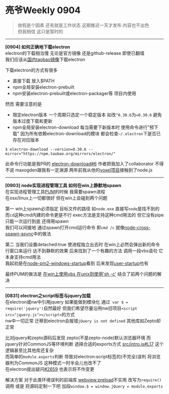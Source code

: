 # 亮爷Weekly 0904

> 放假是个因素 还有就是工作状态 这期推迟一天才发布 内容也不出色  
但我相信 这只是暂时的

---

**[0904] 如何正确地下载electron**  
electron的下载相当慢 无论是官方镜像 还是github-release 即使已翻墙  
我们应该从[国内taobao镜像](https://npm.taobao.org/mirrors/electron)下载electron

下载electron的方式有很多
- 直接下载 放入$PATH
- npm全局安装electron-prebuilt
- npm安装electron-prebuilt或electron-packager等 项目内使用

然而 需要注意的是
- 限定electron版本 一个周期只选定一个稳定版本 如改`^0.30.6`为`=0.30.6` 避免版本过度下载和更新
- npm全局安装electron-download 每当需要下新版本时 使用命令进行"预下载" 因为所有依赖electron-download的模块 都会检查`~/.electron`下是否已存在对应版本

```plain
$ electron-download --version=0.30.6 --mirror="https://npm.taobao.org/mirrors/electron/"
```

此命令行功能是我PR的 [electron-download#6](https://github.com/maxogden/electron-download/pull/6) 作者把我加入了collaborator 不得不说 maxogden跟我有一定渊源 两年前我从他的[voxel项目](http://voxeljs.com/)接触到了node.js

---

**[0903] node实现进程管理工具 如何在win上静默地spawn**  
在实现进程管理工具[PUM](https://github.com/fritx/PUM)的时候 我需要spawn进程  
在osx/linux上一切都很好 但在win上会碰到两个问题

第一 win上spawn必须指定 目标文件的路径 如`node.exe` 直接写`node`是找不到的 而`cd`这种cmd内建的命令更是不行 exec方法是支持这种cmd用法的 但它没有pipe 只能一次运行到底 还得用spawn  
我们可以间接地 通过spawn打开cmd运行命令 即`cmd /c` 就像[node-cross-spawn-async](https://github.com/IndigoUnited/node-cross-spawn-async/blob/master/lib%2Fparse.js#L112)中的做法

第二 当我们设置detached:true 使进程独立出去时 在win上必然会弹出新的命令行窗口来运行 达不到静默的效果 后来找到了一个有趣的方法 调用一段vbs语句 它本身支持cmd用法  
我起初是在[node-pm2-windows-startup](https://github.com/marklagendijk/node-pm2-windows-startup/blob/master/invisible.vbs)看到 后来发现[user-startup](https://github.com/typicode/user-startup/blob/master/src/startup/win32.js#L21)也有

最终PUM的做法是 [在win上使用vbs 在unix则使用'sh -c'](https://github.com/fritx/PUM/blob/dev/lib%2Fpum.js#L46-L52) 结合了前两个问题的解决

---

**[0831] electron之script标签与jquery加载**  
在electron或nw中引用jquery 如果能做到模块化 通过`
var $ = require('jquery')`自然最好 
但我们希望尽量沿用nw旧项目`<script src="jquery.js"></script>`的方式  
nw中一切正常 迁移到electron会报错`jQuery is not defined` 其他库如Zepto却正常  

比对jquery和zepto源码后发现 zepto(不是zepto-node)默认浏览器环境 而jquery针对CommonJS等环境判断 选择合适的exports方式 [src/intro.js#L17](https://github.com/jquery/jquery/blob/master/src/intro.js#L17) 这个逻辑甚至比其他库还复杂  
而简单的`module.exports`判断 导致对electron:script标签的(不完全)误判 将浏览器判为CommonJS 这种模式一时半会儿也改不了  
在electron提出疑问[#2659](https://github.com/atom/electron/issues/2659) 也表示将不作变更

解决方案 对于此类环境误判的前端库 [webview:preload](https://github.com/atom/electron/issues/2048)不实用 改写为`require()`调用 或是 将源码定制一下吧 加段`window.$ = window.jQuery = module.exports`
